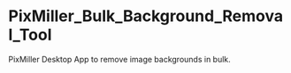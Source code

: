 # PixMiller_Bulk_Background_Removal_Tool
PixMiller Desktop App to remove image backgrounds in bulk.
